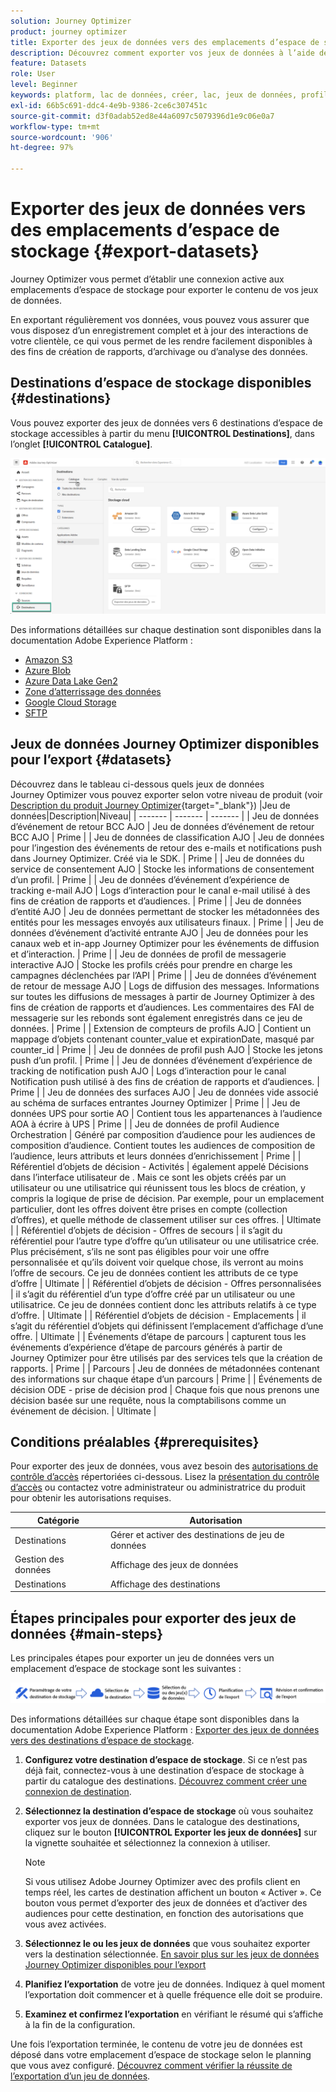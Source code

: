 ```yaml
---
solution: Journey Optimizer
product: journey optimizer
title: Exporter des jeux de données vers des emplacements d’espace de stockage
description: Découvrez comment exporter vos jeux de données à l’aide des destinations d’espace de stockage d’Adobe Experience Platform.
feature: Datasets
role: User
level: Beginner
keywords: platform, lac de données, créer, lac, jeux de données, profil
exl-id: 66b5c691-ddc4-4e9b-9386-2ce6c307451c
source-git-commit: d3f0adab52ed8e44a6097c5079396d1e9c06e0a7
workflow-type: tm+mt
source-wordcount: '906'
ht-degree: 97%

---
```


# Exporter des jeux de données vers des emplacements d’espace de stockage {#export-datasets}

Journey Optimizer vous permet d’établir une connexion active aux emplacements d’espace de stockage pour exporter le contenu de vos jeux de données.

En exportant régulièrement vos données, vous pouvez vous assurer que vous disposez d’un enregistrement complet et à jour des interactions de votre clientèle, ce qui vous permet de les rendre facilement disponibles à des fins de création de rapports, d’archivage ou d’analyse des données.

## Destinations d’espace de stockage disponibles {#destinations}

Vous pouvez exporter des jeux de données vers 6 destinations d’espace de stockage accessibles à partir du menu **[!UICONTROL Destinations]**, dans l’onglet **[!UICONTROL Catalogue]**.

![](assets/dataset-export-setup.png)


Des informations détaillées sur chaque destination sont disponibles dans la documentation Adobe Experience Platform :

* [Amazon S3](https://experienceleague.adobe.com/docs/experience-platform/destinations/catalog/cloud-storage/amazon-s3.html?lang=fr)
* [Azure Blob](https://experienceleague.adobe.com/docs/experience-platform/destinations/catalog/cloud-storage/azure-blob.html?lang=fr)
* [Azure Data Lake Gen2](https://experienceleague.adobe.com/docs/experience-platform/destinations/catalog/cloud-storage/adls-gen2.html?lang=fr)
* [Zone d’atterrissage des données](https://experienceleague.adobe.com/docs/experience-platform/destinations/catalog/cloud-storage/data-landing-zone.html?lang=fr)
* [Google Cloud Storage](https://experienceleague.adobe.com/docs/experience-platform/destinations/catalog/cloud-storage/google-cloud-storage.html?lang=fr)
* [SFTP](https://experienceleague.adobe.com/docs/experience-platform/destinations/catalog/cloud-storage/sftp.html?lang=fr)

## Jeux de données Journey Optimizer disponibles pour l’export {#datasets}

Découvrez dans le tableau ci-dessous quels jeux de données Journey Optimizer vous pouvez exporter selon votre niveau de produit (voir [Description du produit Journey Optimizer](https://helpx.adobe.com/fr/legal/product-descriptions/adobe-journey-optimizer.html){target="_blank"})
|Jeu de données|Description|Niveau|
| ------- | ------- | ------- |
| Jeu de données d’événement de retour BCC AJO | Jeu de données d’événement de retour BCC AJO | Prime |
| Jeu de données de classification AJO | Jeu de données pour l’ingestion des événements de retour des e-mails et notifications push dans Journey Optimizer. Créé via le SDK. | Prime |
| Jeu de données du service de consentement AJO | Stocke les informations de consentement d’un profil. | Prime |
| Jeu de données d’événement d’expérience de tracking e-mail AJO | Logs d’interaction pour le canal e-mail utilisé à des fins de création de rapports et d’audiences.  | Prime |
| Jeu de données d’entité AJO | Jeu de données permettant de stocker les métadonnées des entités pour les messages envoyés aux utilisateurs finaux.  | Prime |
| Jeu de données d’événement d’activité entrante AJO | Jeu de données pour les canaux web et in-app Journey Optimizer pour les événements de diffusion et d’interaction. | Prime |
| Jeu de données de profil de messagerie interactive AJO | Stocke les profils créés pour prendre en charge les campagnes déclenchées par l’API | Prime |
| Jeu de données d’événement de retour de message AJO | Logs de diffusion des messages. Informations sur toutes les diffusions de messages à partir de Journey Optimizer à des fins de création de rapports et d’audiences. Les commentaires des FAI de messagerie sur les rebonds sont également enregistrés dans ce jeu de données. | Prime |
| Extension de compteurs de profils AJO | Contient un mappage d’objets contenant counter_value et expirationDate, masqué par counter_id | Prime |
| Jeu de données de profil push AJO | Stocke les jetons push d’un profil. | Prime |
| Jeu de données d’événement d’expérience de tracking de notification push AJO | Logs d’interaction pour le canal Notification push utilisé à des fins de création de rapports et d’audiences.  | Prime |
| Jeu de données des surfaces AJO | Jeu de données vide associé au schéma de surfaces entrantes Journey Optimizer | Prime |
| Jeu de données UPS pour sortie AO | Contient tous les appartenances à l’audience AOA à écrire à UPS | Prime |
| Jeu de données de profil Audience Orchestration | Généré par composition d’audience pour les audiences de composition d’audience. Contient toutes les audiences de composition de l’audience, leurs attributs et leurs données d’enrichissement | Prime | | Référentiel d’objets de décision - Activités | également appelé Décisions dans l’interface utilisateur de . Mais ce sont les objets créés par un utilisateur ou une utilisatrice qui réunissent tous les blocs de création, y compris la logique de prise de décision. Par exemple, pour un emplacement particulier, dont les offres doivent être prises en compte (collection d’offres), et quelle méthode de classement utiliser sur ces offres. | Ultimate |
| Référentiel d’objets de décision - Offres de secours | il s’agit du référentiel pour l’autre type d’offre qu’un utilisateur ou une utilisatrice crée. Plus précisément, s’ils ne sont pas éligibles pour voir une offre personnalisée et qu’ils doivent voir quelque chose, ils verront au moins l’offre de secours. Ce jeu de données contient les attributs de ce type d’offre | Ultimate |
| Référentiel d’objets de décision - Offres personnalisées | il s’agit du référentiel d’un type d’offre créé par un utilisateur ou une utilisatrice. Ce jeu de données contient donc les attributs relatifs à ce type d’offre. | Ultimate |
| Référentiel d’objets de décision - Emplacements | il s’agit du référentiel d’objets qui définissent l’emplacement d’affichage d’une offre. | Ultimate |
| Événements d’étape de parcours | capturent tous les événements d’expérience d’étape de parcours générés à partir de Journey Optimizer pour être utilisés par des services tels que la création de rapports. | Prime |
| Parcours | Jeu de données de métadonnées contenant des informations sur chaque étape d’un parcours | Prime |
| Événements de décision ODE - prise de décision prod | Chaque fois que nous prenons une décision basée sur une requête, nous la comptabilisons comme un événement de décision. | Ultimate |

## Conditions préalables {#prerequisites}

Pour exporter des jeux de données, vous avez besoin des [autorisations de contrôle d’accès](https://experienceleague.adobe.com/docs/experience-platform/access-control/home.html?lang=fr#permissions) répertoriées ci-dessous. Lisez la [présentation du contrôle d’accès](https://experienceleague.adobe.com/docs/experience-platform/access-control/ui/overview.html?lang=fr) ou contactez votre administrateur ou administratrice du produit pour obtenir les autorisations requises.

| Catégorie | Autorisation |
|--|--|
| Destinations | Gérer et activer des destinations de jeu de données |
| Gestion des données | Affichage des jeux de données |
| Destinations | Affichage des destinations |

## Étapes principales pour exporter des jeux de données {#main-steps}

Les principales étapes pour exporter un jeu de données vers un emplacement d’espace de stockage sont les suivantes :

![](assets/dataset-export-process.png)

Des informations détaillées sur chaque étape sont disponibles dans la documentation Adobe Experience Platform : [Exporter des jeux de données vers des destinations d’espace de stockage](https://experienceleague.adobe.com/docs/experience-platform/destinations/ui/activate/export-datasets.html?lang=fr).

1. **Configurez votre destination d’espace de stockage**. Si ce n’est pas déjà fait, connectez-vous à une destination d’espace de stockage à partir du catalogue des destinations. [Découvrez comment créer une connexion de destination](https://experienceleague.adobe.com/docs/experience-platform/destinations/ui/connect-destination.html?lang=fr#setup).

   <!--![](assets/dataset-export-setup.png)-->

1. **Sélectionnez la destination d’espace de stockage** où vous souhaitez exporter vos jeux de données. Dans le catalogue des destinations, cliquez sur le bouton **[!UICONTROL Exporter les jeux de données]** sur la vignette souhaitée et sélectionnez la connexion à utiliser.

   <!--![](assets/dataset-export-destination.png)-->

   >[!NOTE]
   >
   >Si vous utilisez Adobe Journey Optimizer avec des profils client en temps réel, les cartes de destination affichent un bouton « Activer ». Ce bouton vous permet d’exporter des jeux de données et d’activer des audiences pour cette destination, en fonction des autorisations que vous avez activées.

1. **Sélectionnez le ou les jeux de données** que vous souhaitez exporter vers la destination sélectionnée. [En savoir plus sur les jeux de données Journey Optimizer disponibles pour l’export](#datasets)

   <!--![](assets/dataset-export-dataset-selection.png)-->

1. **Planifiez l’exportation** de votre jeu de données. Indiquez à quel moment l’exportation doit commencer et à quelle fréquence elle doit se produire.

   <!--![](assets/dataset-export-schedule.png)-->

1. **Examinez et confirmez l’exportation** en vérifiant le résumé qui s’affiche à la fin de la configuration.

   <!--![](assets/dataset-export-review.png)-->

Une fois l’exportation terminée, le contenu de votre jeu de données est déposé dans votre emplacement d’espace de stockage selon le planning que vous avez configuré. [Découvrez comment vérifier la réussite de l’exportation d’un jeu de données](https://experienceleague.adobe.com/docs/experience-platform/destinations/ui/activate/export-datasets.html?lang=fr#verify).
